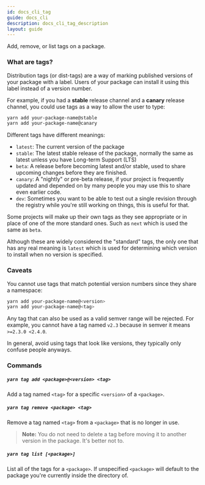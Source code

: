 ```yaml
---
id: docs_cli_tag
guide: docs_cli
description: docs_cli_tag_description
layout: guide
---
```


<p class="lead">Add, remove, or list tags on a package.</p>

### What are tags? <a class="toc" id="toc-what-are-tags" href="#toc-what-are-tags"></a>

Distribution tags (or dist-tags) are a way of marking published versions of your
package with a label. Users of your package can install it using this label
instead of a version number.

For example, if you had a **stable** release channel and a **canary** release
channel, you could use tags as a way to allow the user to type:

```sh
yarn add your-package-name@stable
yarn add your-package-name@canary
```

Different tags have different meanings:

- `latest`: The current version of the package
- `stable`: The latest stable release of the package, normally the same as
  latest unless you have Long-term Support (LTS)
- `beta`: A release before becoming latest and/or stable, used to share
  upcoming changes before they are finished.
- `canary`: A "nightly" or pre-beta release, if your project is frequently
  updated and depended on by many people you may use this to share even earlier
  code.
- `dev`: Sometimes you want to be able to test out a single revision through
  the registry while you're still working on things, this is useful for that.

Some projects will make up their own tags as they see appropriate or in
place of one of the more standard ones. Such as `next` which is used the same
as `beta`.

Although these are widely considered the "standard" tags, the only one
that has any real meaning is `latest` which is used for determining which
version to install when no version is specified.

### Caveats <a class="toc" id="toc-caveats" href="#toc-caveats"></a>

You cannot use tags that match potential version numbers since they share
a namespace:

```sh
yarn add your-package-name@<version>
yarn add your-package-name@<tag>
```

Any tag that can also be used as a valid semver range will be rejected.
For example, you cannot have a tag named `v2.3` because in semver it means
`>=2.3.0 <2.4.0`.

In general, avoid using tags that look like versions, they typically only
confuse people anyways.

### Commands <a class="toc" id="toc-commands" href="#toc-commands"></a>

##### `yarn tag add <package>@<version> <tag>` <a class="toc" id="toc-yarn-tag-add" href="#toc-yarn-tag-add"></a>

Add a tag named `<tag>` for a specific `<version>` of a `<package>`.

##### `yarn tag remove <package> <tag>` <a class="toc" id="toc-yarn-tag-rm" href="#toc-yarn-tag-rm"></a>

Remove a tag named `<tag>` from a `<package>` that is no longer in use.

> **Note:** You do not need to delete a tag before moving it to another
> version in the package. It's better not to.

##### `yarn tag list [<package>]` <a class="toc" id="toc-yarn-tag-ls" href="#toc-yarn-tag-ls"></a>

List all of the tags for a `<package>`. If unspecified `<package>` will
default to the package you're currently inside the directory of.
